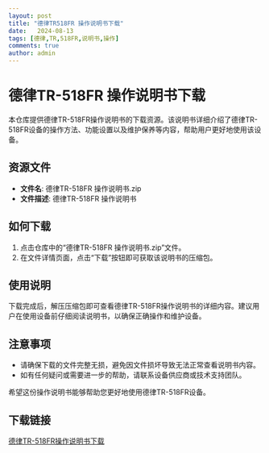 ```yaml
---
layout: post
title: "德律TR518FR 操作说明书下载"
date:   2024-08-13
tags: [德律,TR,518FR,说明书,操作]
comments: true
author: admin
---
```

# 德律TR-518FR 操作说明书下载

本仓库提供德律TR-518FR操作说明书的下载资源。该说明书详细介绍了德律TR-518FR设备的操作方法、功能设置以及维护保养等内容，帮助用户更好地使用该设备。

## 资源文件

- **文件名**: 德律TR-518FR 操作说明书.zip
- **文件描述**: 德律TR-518FR 操作说明书

## 如何下载

1. 点击仓库中的“德律TR-518FR 操作说明书.zip”文件。
2. 在文件详情页面，点击“下载”按钮即可获取该说明书的压缩包。

## 使用说明

下载完成后，解压压缩包即可查看德律TR-518FR操作说明书的详细内容。建议用户在使用设备前仔细阅读说明书，以确保正确操作和维护设备。

## 注意事项

- 请确保下载的文件完整无损，避免因文件损坏导致无法正常查看说明书内容。
- 如有任何疑问或需要进一步的帮助，请联系设备供应商或技术支持团队。

希望这份操作说明书能够帮助您更好地使用德律TR-518FR设备。

## 下载链接

[德律TR-518FR操作说明书下载](https://pan.quark.cn/s/c171af4dd0b0)